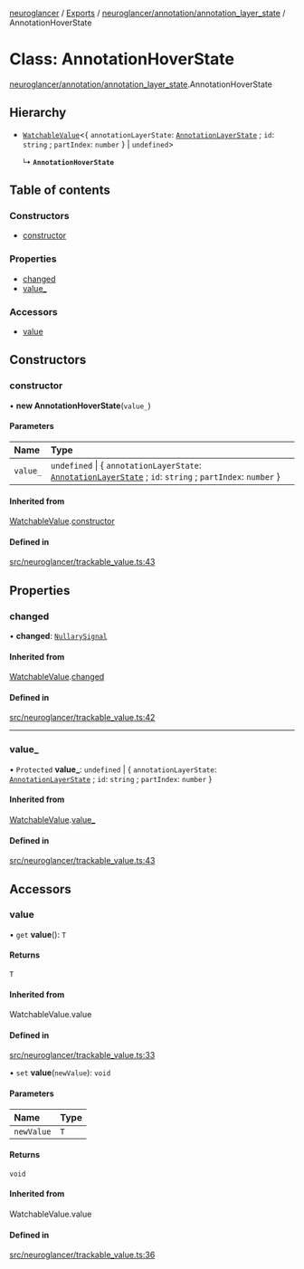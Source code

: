 [neuroglancer](../README.md) / [Exports](../modules.md) / [neuroglancer/annotation/annotation\_layer\_state](../modules/neuroglancer_annotation_annotation_layer_state.md) / AnnotationHoverState

# Class: AnnotationHoverState

[neuroglancer/annotation/annotation_layer_state](../modules/neuroglancer_annotation_annotation_layer_state.md).AnnotationHoverState

## Hierarchy

- [`WatchableValue`](neuroglancer_trackable_value.WatchableValue.md)<{ `annotationLayerState`: [`AnnotationLayerState`](neuroglancer_annotation_annotation_layer_state.AnnotationLayerState.md) ; `id`: `string` ; `partIndex`: `number`  } \| `undefined`\>

  ↳ **`AnnotationHoverState`**

## Table of contents

### Constructors

- [constructor](neuroglancer_annotation_annotation_layer_state.AnnotationHoverState.md#constructor)

### Properties

- [changed](neuroglancer_annotation_annotation_layer_state.AnnotationHoverState.md#changed)
- [value\_](neuroglancer_annotation_annotation_layer_state.AnnotationHoverState.md#value_)

### Accessors

- [value](neuroglancer_annotation_annotation_layer_state.AnnotationHoverState.md#value)

## Constructors

### constructor

• **new AnnotationHoverState**(`value_`)

#### Parameters

| Name | Type |
| :------ | :------ |
| `value_` | `undefined` \| { `annotationLayerState`: [`AnnotationLayerState`](neuroglancer_annotation_annotation_layer_state.AnnotationLayerState.md) ; `id`: `string` ; `partIndex`: `number`  } |

#### Inherited from

[WatchableValue](neuroglancer_trackable_value.WatchableValue.md).[constructor](neuroglancer_trackable_value.WatchableValue.md#constructor)

#### Defined in

[src/neuroglancer/trackable_value.ts:43](https://github.com/ActiveBrainAtlas2/neuroglancer/blob/91617476/src/neuroglancer/trackable_value.ts#L43)

## Properties

### changed

• **changed**: [`NullarySignal`](neuroglancer_util_signal.NullarySignal.md)

#### Inherited from

[WatchableValue](neuroglancer_trackable_value.WatchableValue.md).[changed](neuroglancer_trackable_value.WatchableValue.md#changed)

#### Defined in

[src/neuroglancer/trackable_value.ts:42](https://github.com/ActiveBrainAtlas2/neuroglancer/blob/91617476/src/neuroglancer/trackable_value.ts#L42)

___

### value\_

• `Protected` **value\_**: `undefined` \| { `annotationLayerState`: [`AnnotationLayerState`](neuroglancer_annotation_annotation_layer_state.AnnotationLayerState.md) ; `id`: `string` ; `partIndex`: `number`  }

#### Inherited from

[WatchableValue](neuroglancer_trackable_value.WatchableValue.md).[value_](neuroglancer_trackable_value.WatchableValue.md#value_)

#### Defined in

[src/neuroglancer/trackable_value.ts:43](https://github.com/ActiveBrainAtlas2/neuroglancer/blob/91617476/src/neuroglancer/trackable_value.ts#L43)

## Accessors

### value

• `get` **value**(): `T`

#### Returns

`T`

#### Inherited from

WatchableValue.value

#### Defined in

[src/neuroglancer/trackable_value.ts:33](https://github.com/ActiveBrainAtlas2/neuroglancer/blob/91617476/src/neuroglancer/trackable_value.ts#L33)

• `set` **value**(`newValue`): `void`

#### Parameters

| Name | Type |
| :------ | :------ |
| `newValue` | `T` |

#### Returns

`void`

#### Inherited from

WatchableValue.value

#### Defined in

[src/neuroglancer/trackable_value.ts:36](https://github.com/ActiveBrainAtlas2/neuroglancer/blob/91617476/src/neuroglancer/trackable_value.ts#L36)
